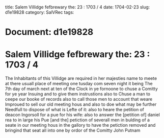title: Salem Villidge fefbrewary the: 23 : 1703 / 4
date: 1704-02-23
slug: d1e19828
category: SalVRec
tags: 




# Document: d1e19828


# Salem Villidge fefbrewary the: 23 : 1703 / 4

The Inhabitants of this Villidge are required in her majesties name to meete at there usuall place of meeting one tusday com seven night it being The 7th day of march next at ten of the Clock in ye fornoone to chuse a Comitty for ye year Insuing and to give them instrustions also to Chuse a man to ceepe our booke of records also to call those men to account that weare Improued to sell our old meeting hous and also to doe what may be further Needfull to dispose of what is Lefte of it: also to heare the petition of deacon Ingorsoll for a pue for his wife: also to answer the [petition of] daniel rea to in large his Pue [and the] petiction of severall men in bulding of a seate in our meeting hous in the gallory to have the petiction removed and bringind that seat all into one by ordor of the Comitty John Putnam
